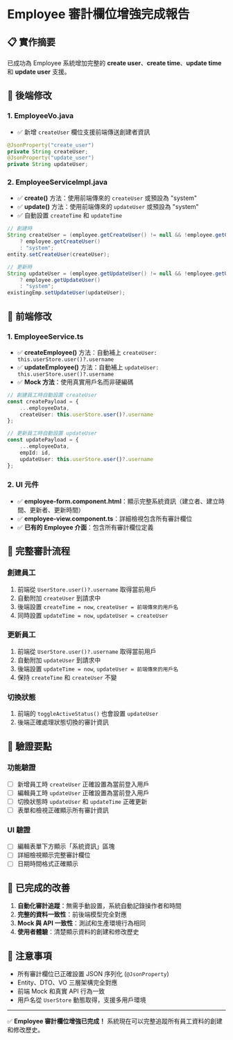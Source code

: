 # Employee 審計欄位增強完成報告

## 📋 實作摘要

已成功為 Employee 系統增加完整的 **create user**、**create time**、**update time** 和 **update user** 支援。

## 🔧 後端修改

### 1. EmployeeVo.java
- ✅ 新增 `createUser` 欄位支援前端傳送創建者資訊

```java
@JsonProperty("create_user")
private String createUser;
@JsonProperty("update_user")
private String updateUser;
```

### 2. EmployeeServiceImpl.java
- ✅ **create()** 方法：使用前端傳來的 `createUser` 或預設為 "system"
- ✅ **update()** 方法：使用前端傳來的 `updateUser` 或預設為 "system"
- ✅ 自動設置 `createTime` 和 `updateTime`

```java
// 創建時
String createUser = (employee.getCreateUser() != null && !employee.getCreateUser().isEmpty()) 
    ? employee.getCreateUser() 
    : "system";
entity.setCreateUser(createUser);

// 更新時  
String updateUser = (employee.getUpdateUser() != null && !employee.getUpdateUser().isEmpty()) 
    ? employee.getUpdateUser() 
    : "system";
existingEmp.setUpdateUser(updateUser);
```

## 🎨 前端修改

### 1. EmployeeService.ts
- ✅ **createEmployee()** 方法：自動補上 `createUser: this.userStore.user()?.username`
- ✅ **updateEmployee()** 方法：自動補上 `updateUser: this.userStore.user()?.username`
- ✅ **Mock 方法**：使用真實用戶名而非硬編碼

```typescript
// 創建員工時自動設置 createUser
const createPayload = {
    ...employeeData,
    createUser: this.userStore.user()?.username
};

// 更新員工時自動設置 updateUser
const updatePayload = {
    ...employeeData,
    empId: id,
    updateUser: this.userStore.user()?.username
};
```

### 2. UI 元件
- ✅ **employee-form.component.html**：顯示完整系統資訊（建立者、建立時間、更新者、更新時間）
- ✅ **employee-view.component.ts**：詳細檢視包含所有審計欄位
- ✅ **已有的 Employee 介面**：包含所有審計欄位定義

## 🔄 完整審計流程

### 創建員工
1. 前端從 `UserStore.user()?.username` 取得當前用戶
2. 自動附加 `createUser` 到請求中
3. 後端設置 `createTime = now`, `createUser = 前端傳來的用戶名`
4. 同時設置 `updateTime = now`, `updateUser = createUser`

### 更新員工
1. 前端從 `UserStore.user()?.username` 取得當前用戶
2. 自動附加 `updateUser` 到請求中  
3. 後端設置 `updateTime = now`, `updateUser = 前端傳來的用戶名`
4. 保持 `createTime` 和 `createUser` 不變

### 切換狀態
1. 前端的 `toggleActiveStatus()` 也會設置 `updateUser`
2. 後端正確處理狀態切換的審計資訊

## 🎯 驗證要點

### 功能驗證
- [ ] 新增員工時 `createUser` 正確設置為當前登入用戶
- [ ] 編輯員工時 `updateUser` 正確設置為當前登入用戶  
- [ ] 切換狀態時 `updateUser` 和 `updateTime` 正確更新
- [ ] 表單和檢視正確顯示所有審計資訊

### UI 驗證
- [ ] 編輯表單下方顯示「系統資訊」區塊
- [ ] 詳細檢視顯示完整審計欄位
- [ ] 日期時間格式正確顯示

## 🚀 已完成的改善

1. **自動化審計追蹤**：無需手動設置，系統自動記錄操作者和時間
2. **完整的資料一致性**：前後端模型完全對應
3. **Mock 與 API 一致性**：測試和生產環境行為相同
4. **使用者體驗**：清楚顯示資料的創建和修改歷史

## 📝 注意事項

- 所有審計欄位已正確設置 JSON 序列化 (`@JsonProperty`)
- Entity、DTO、VO 三層架構完全對應
- 前端 Mock 和真實 API 行為一致
- 用戶名從 `UserStore` 動態取得，支援多用戶環境

---

✅ **Employee 審計欄位增強已完成！** 系統現在可以完整追蹤所有員工資料的創建和修改歷史。
